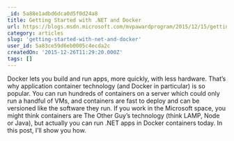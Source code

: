 ```yaml
---
_id: 5a88e1adbd6dca0d5f0d24a8
title: Getting Started with .NET and Docker
url: https://blogs.msdn.microsoft.com/mvpawardprogram/2015/12/15/getting-started-with-net-and-docker/
category: articles
slug: 'getting-started-with-net-and-docker'
user_id: 5a83ce59d6eb0005c4ecda2c
createdOn: '2015-12-26T11:29:20.000Z'
tags: []
---
```


Docker lets you build and run apps, more quickly, with less hardware. That’s why application container technology (and Docker in particular) is so popular. You can run hundreds of containers on a server which could only run a handful of VMs, and containers are fast to deploy and can be versioned like the software they run. If you work in the Microsoft space, you might think containers are The Other Guy’s technology (think LAMP, Node or Java), but actually you can run .NET apps in Docker containers today. In this post, I’ll show you how.
